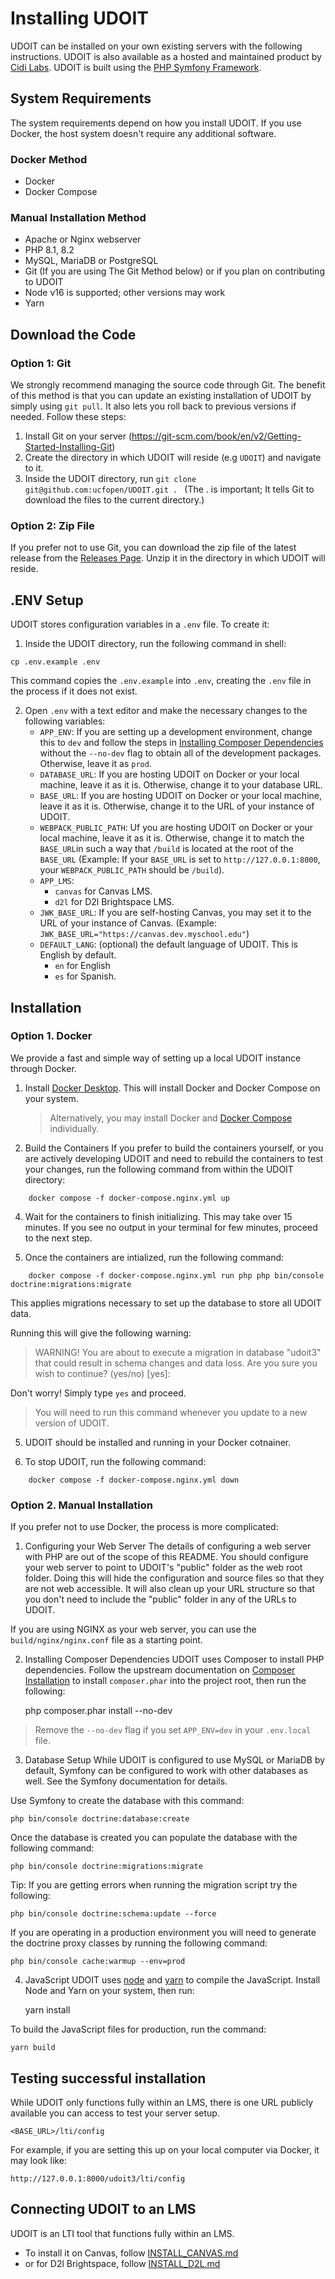 # Installing UDOIT
UDOIT can be installed on your own existing servers with the following instructions. UDOIT is also available as a hosted and maintained product by [Cidi Labs](https://cidilabs.com). UDOIT is built using the [PHP Symfony Framework](https://symfony.com).

## System Requirements
The system requirements depend on how you install UDOIT.  If you use Docker, the host system doesn't require any additional software.

### Docker Method
* Docker
* Docker Compose

### Manual Installation Method
* Apache or Nginx webserver
* PHP 8.1, 8.2
* MySQL, MariaDB or PostgreSQL
* Git (If you are using The Git Method below) or if you plan on contributing to UDOIT
* Node v16 is supported; other versions may work
* Yarn

## Download the Code
### Option 1: Git
We strongly recommend managing the source code through Git. The benefit of this method is that you can update an existing installation of UDOIT by simply using `git pull`. It also lets you roll back to previous versions if needed. Follow these steps:

1. Install Git on your server (https://git-scm.com/book/en/v2/Getting-Started-Installing-Git)
2. Create the directory in which UDOIT will reside (e.g `UDOIT`) and navigate to it.
3. Inside the UDOIT directory, run `git clone git@github.com:ucfopen/UDOIT.git . ` (The . is important; It tells Git to download the files to the current directory.)

### Option 2: Zip File
If you prefer not to use Git, you can download the zip file of the latest release from the [Releases Page](https://github.com/ucfopen/UDOIT/releases).  Unzip it in the directory in which UDOIT will reside.

## .ENV Setup
UDOIT stores configuration variables in a `.env` file. To create it:

1. Inside the UDOIT directory, run the following command in shell:
```
cp .env.example .env
```
This command copies the `.env.example` into `.env`, creating the `.env` file in the process if it does not exist.

2. Open `.env` with a text editor and make the necessary changes to the following variables:
	- `APP_ENV`: If you are setting up a development environment, change this to `dev` and follow the steps in [Installing Composer Dependencies](#installing-composer-dependencies) without the `--no-dev` flag to obtain all of the development packages. Otherwise, leave it as `prod`.
	- `DATABASE_URL`: If you are hosting UDOIT on Docker or your local machine, leave it as it is. Otherwise, change it to your database URL.
	- `BASE_URL`: If you are hosting UDOIT on Docker or your local machine, leave it as it is. Otherwise, change it to the URL of your instance of UDOIT.
	- `WEBPACK_PUBLIC_PATH`: Uf you are hosting UDOIT on Docker or your local machine, leave it as it is. Otherwise, change it to match the `BASE_URL`in such a way that `/build` is located at the root of the `BASE_URL` (Example:  If your `BASE_URL` is set to `http://127.0.0.1:8000`, your `WEBPACK_PUBLIC_PATH` should be `/build`).
	- `APP_LMS`:
	   * `canvas` for Canvas LMS.
	   * `d2l` for D2l Brightspace LMS.
	- `JWK_BASE_URL`: If you are self-hosting Canvas, you may set it to the URL of your instance of Canvas. (Example: `JWK_BASE_URL="https://canvas.dev.myschool.edu"`)
	- `DEFAULT_LANG`: (optional) the default language of UDOIT. This is English by default.
		-  `en` for English
		-  `es` for Spanish.

## Installation

### Option 1. Docker
We provide a fast and simple way of setting up a local UDOIT instance through Docker.

1. Install [Docker Desktop](https://docs.docker.com/get-docker/). This will install Docker and Docker Compose on your system. 
	> Alternatively, you may install Docker and [Docker Compose](https://docs.docker.com/compose/install/) individually.

3. Build the Containers
If you prefer to build the containers yourself, or you are actively developing UDOIT and need to rebuild the containers to test your changes, run the following command from within the UDOIT directory:
```
    docker compose -f docker-compose.nginx.yml up
```

4. Wait for the containers to finish initializing. This may take over 15 minutes. If you see no output in your terminal for few minutes, proceed to the next step.

5. Once the containers are intialized, run the following command:
```
    docker compose -f docker-compose.nginx.yml run php php bin/console doctrine:migrations:migrate
```
This applies migrations necessary to set up the database to store all UDOIT data.

Running this will give the following warning:
 > WARNING! You are about to execute a migration in database "udoit3" that could result in schema changes and data loss. Are you sure you wish to continue? (yes/no) [yes]:

Don't worry! Simply type `yes` and proceed.

> You will need to run this command whenever you update to a new version of UDOIT.

5. UDOIT should be installed and running in your Docker cotnainer. 

6. To stop UDOIT, run the following command:
```
    docker compose -f docker-compose.nginx.yml down
```

### Option 2. Manual Installation
If you prefer not to use Docker, the process is more complicated:

1. Configuring your Web Server
The details of configuring a web server with PHP are out of the scope of this README. You should configure your web server to point to UDOIT's "public" folder as the web root folder. Doing this will hide the configuration and source files so that they are not web accessible. It will also clean up your URL structure so that you don't need to include the "public" folder in any of the URLs to UDOIT.

If you are using NGINX as your web server, you can use the `build/nginx/nginx.conf` file as a starting point.

2. Installing Composer Dependencies
UDOIT uses Composer to install PHP dependencies. Follow the upstream documentation on [Composer Installation](https://getcomposer.org/download/) to install `composer.phar` into the project root, then run the following:

    php composer.phar install --no-dev

> Remove the `--no-dev` flag if you set `APP_ENV=dev` in your `.env.local` file.

3. Database Setup
While UDOIT is configured to use MySQL or MariaDB by default, Symfony can be configured to work with other databases as well. See the Symfony documentation for details.

Use Symfony to create the database with this command:

    php bin/console doctrine:database:create

Once the database is created you can populate the database with the following command:

    php bin/console doctrine:migrations:migrate

Tip: If you are getting errors when running the migration script try the following:

    php bin/console doctrine:schema:update --force

If you are operating in a production environment you will need to generate the doctrine proxy classes by running the following command:

    php bin/console cache:warmup --env=prod

4. JavaScript
UDOIT uses [node](https://nodejs.org) and [yarn](https://yarnpkg.com/) to compile the JavaScript. Install Node and Yarn on your system, then run:

    yarn install

To build the JavaScript files for production, run the command:

    yarn build

## Testing successful installation
While UDOIT only functions fully within an LMS, there is one URL publicly available you can access to test your server setup.

    <BASE_URL>/lti/config

For example, if you are setting this up on your local computer via Docker, it may look like:

    http://127.0.0.1:8000/udoit3/lti/config


## Connecting UDOIT to an LMS
UDOIT is an LTI tool that functions fully within an LMS. 
- To install it on Canvas, follow [INSTALL_CANVAS.md](INSTALL_CANVAS.md)
- or for D2l Brightspace, follow [INSTALL_D2L.md](INSTALL_D2L.md)
